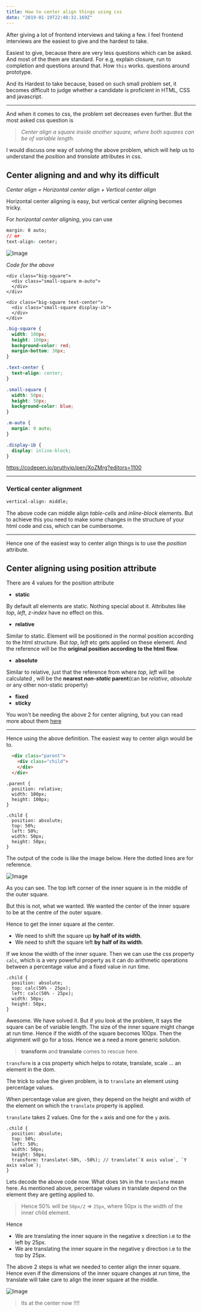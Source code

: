 ```yaml
---
title: How to center align things using css
date: "2019-01-19T22:40:32.169Z"
---
```


After giving a lot of frontend interviews and taking a few. I feel frontend interviews are the easiest to give and the hardest to take.

 Easiest to give, because there are very less questions which can be asked. And most of the them are standard. For e.g, explain closure, run to completion and questions around that. How `this` works. questions around prototype.

 And its Hardest to take because, based on such small problem set, it becomes difficult to judge whether a candidate is proficient in HTML, CSS and javascript.

 ---

And when it comes to css, the problem set decreases even further.  But the most asked css question is 

> *Center align a square inside another square, where both squares can be of variable length.*

I would discuss one way of solving the above problem, which will help us to understand the *position* and *translate* attributes in css.

## Center aligning and and why its difficult

*Center align = Horizontal center align + Vertical center align*

Horizontal center aligning is easy, but vertical center aligning becomes tricky.

For *horizontal center aligning*, you can use

```css
margin: 0 auto;
// or
text-align: center;
```

![Image](horizontal-center.png "Horizontal center alignment")

*Code for the above*

```html{2,6,7}
<div class="big-square">
  <div class="small-square m-auto">
  </div>
</div>

<div class="big-square text-center">
  <div class="small-square display-ib">
  </div>
</div>
```

```css
.big-square {
  width: 100px;
  height: 100px;
  background-color: red;
  margin-bottom: 30px;
}

.text-center {
  text-align: center;
}

.small-square {
  width: 50px;
  height: 50px;
  background-color: blue;
}

.m-auto {
  margin: 0 auto;
}

.display-ib {
  display: inline-block;
}
```

https://codepen.io/pruthvip/pen/XoZMrg?editors=1100

---
### Vertical center alignment

```css
vertical-align: middle;
```

The above code can middle align *table-cells* and *inline-block* elements. But to achieve this you need to make some changes in the structure of your html code and css, which can be cumbersome.

---

Hence one of the easiest way to center align things is to use the *position* attribute.

## Center aligning using position attribute
There are 4 values for the position attribute
* **static**

By default all elements are static. Nothing special about it. Attributes like *top*, *left*, *z-index* have no effect on this.
* **relative**

Similar to static. Element will be positioned in the normal position according to the html structure. But *top*, *left* etc gets applied on these element. And the reference will be the **original position according to the html flow**.
* **absolute**

Similar to relative, just that the reference from where *top*, *left* will be calculated , will be the **nearest *non-static* parent**(can be *relative*, *absolute* or any other non-static property)

* **fixed**
* **sticky**

You won't be needing the above 2 for center aligning, but you can read more about them [here](https://developer.mozilla.org/en-US/docs/Web/CSS/position)

---

Hence using the above definition. The easiest way to center align would be to.

```html
  <div class="parent">
    <div class="child">
    </div>
  </div>
```

```css{2,9,10,11}
.parent {
  position: relative;
  width: 100px;
  height: 100px;
}

.child {
  position: absolute;
  top: 50%;
  left: 50%;
  width: 50px;
  height: 50px;
}
```

The output of the code is like the image below. Here the dotted lines are for reference.

![Image](center-align.png "Centering the child")

As you can see. The top left corner of the inner square is in the middle of the outer square.

But this is not, what we wanted. We wanted the center of the inner square to be at the centre of the outer square.

Hence to get the inner square at the center. 

* We need to shift the square up **by half of its width**.
* We need to shift the square left **by half of its width**.

If we know the width of the inner square. Then we can use the css property `calc`, which is a very powerful property as it can do arithmetic operations between a percentage value and a fixed value in run time.


```css{3,4}
.child {
  position: absolute;
  top: calc(50% - 25px);
  left: calc(50% - 25px);
  width: 50px;
  height: 50px;
}
```

Awesome. We have solved it. But if you look at the problem, It says the square can be of variable length. The size of the inner square might change at run time. Hence if the width of the square becomes 100px. Then the alignment will go for a toss. Hence we a need a more generic solution.

>**transform** and **translate** comes to rescue here.

`transform` is a css property which helps to rotate, translate, scale ... an element in the dom.

The trick to solve the given problem, is to `translate` an element using percentage values.

When percentage value are given, they depend on the height and width of the element on which the `translate` property is applied.

`translate` takes 2 values. One for the `x` axis and one for the `y` axis.

```css{3,4}
.child {
  position: absolute;
  top: 50%;
  left: 50%;
  width: 50px;
  height: 50px;
  transform: translate(-50%, -50%); // translate(`X axis value`, `Y axis value`); 
}
```

Lets decode the above code now. What does `50%` in the `translate` mean here. As mentioned above, percentage values in translate depend on the element they are getting applied to.
>Hence 50% will be `50px/2` => `25px`, where 50px is the width of the inner child element.

Hence
* We are translating the inner square in the negative x direction i.e to the left by 25px.
* We are translating the inner square in the negative y direction i.e to the top by 25px.

The above 2 steps is what we needed to center align the inner square.
Hence even if the dimensions of the inner square changes at run time, the translate will take care to align the inner square at the middle.

![Image](perfect-align.png "Perfect the child")


>Its at the center now !!!!